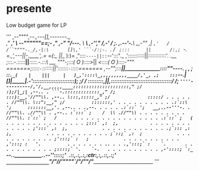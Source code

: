 # presente

Low budget game for LP

'''
         ,--"""",--.__,---[],-------._         
       ,"   __,'            \         \--""""""==;-
     ," _,-"  "/---.___     \       ___\   ,-'',"
    /,-'      / ;. ,.--'-.__\  _,-"" ,| `,'   /
   /``""""-._/,-|:\       []\,' ```-/:;-. `. /
             `  ;:::      ||       /:,;  `-.\
                =.,'__,---||-.____',.=
                =(:\_     ||__    ):)=
               ,"::::`----||::`--':::"._
             ,':::::::::::||::::::::::::'.
    .__     ;:::.-.:::::__||___:::::.-.:::\     __,
       """-;:::( O )::::>_|| _<::::( O )::::-"""
   =======;:::::`-`:::::::||':::::::`-`:::::\=======
    ,--"";:::_____________||______________::::""----.          , ,
         ; ::`._(    |    |||     |   )_,'::::\_,,,,,,,,,,____/,'_,
       ,;    :::`--._|____[]|_____|_.-'::::::::::::::::::::::::);_
      ;/ /      :::::::::,||,:::::::::::::::::::::::::::::::::::/
     /; ``''''----------/,'/,__,,,,,____:::::::::::::::::::::,"
     ;/                :);/|_;| ,--.. . ```-.:::::::::::::_,"
    /;                :::):__,'//""\\. ,--.. \:::,:::::_,"
   ;/              :::::/ . . . . . . //""\\. \::":__,"
   ;/          :::::::,' . . . . . . . . . . .:`::\
   ';      :::::::__,'. ,--.. . .,--. . . . . .:`::`
   ';   __,..--'''-. . //""\\. .//""\\ . ,--.. :`:::`
   ;    /  \\ .//""\\ . . . . . . . . . //""\\. :`::`
   ;   /       . . . . . . . . . . . . . . . . .:`::`
   ;   (          . . . . . . . . . . . . . . . ;:::`
   ,:  ;,            . . . . . . . . . . . . . ;':::`
   ,:  ;,             . . . . . . . . . . . . .;`:::
   ,:   ;,             . . . . . . . . . . . . ;`::;`
    ,:  ;             . . . . . . . . . . . . ;':::;`
     :   ;             . . . . . . . . . . . ,':::;
      :   '.          . . . . . . . .. . . .,':::;`
       :    `.       . . . . . . . . . . . ;::::;`
        '.    `-.   . . . . . . . . . . ,-'::::;
          `:_    ``--..___________..--'':::::;'`
             `._::,.:,.:,:_ctr_:,:,.::,.:_;'`
________________`"\/"\/\/'""""`\/"\/""\/"____________________________
'''
